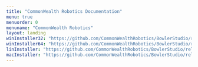 ```yaml
---
title: "CommonWealth Robotics Documentation"
menu: true
menuorder: 0
menuname: "CommonWealth Robotics"
layout: landing
winInstaller32: "https://github.com/CommonWealthRobotics/BowlerStudio/releases/download/0.31.6/Windows-32-BowlerStudio-0.31.6.exe"
winInstaller64: "https://github.com/CommonWealthRobotics/BowlerStudio/releases/download/0.31.6/Windows-64-BowlerStudio-0.31.6.exe"
linInstaller: "https://github.com/CommonWealthRobotics/BowlerStudio/releases/download/0.31.6/Ubuntu-BowlerStudio-0.31.6.deb"
macInstaller: "https://github.com/CommonWealthRobotics/BowlerStudio/releases/download/0.31.6/MacOSX-BowlerStudio-0.31.6.zip"
---
```


